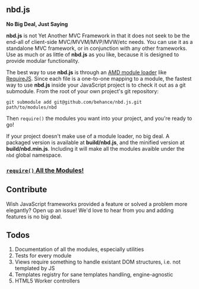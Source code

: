 nbd.js
---
**No Big Deal, Just Saying**

**nbd.js** is not Yet Another MVC Framework in that it does not seek to be the
end-all of client-side MVC/MVVM/MVP/MVW/etc needs. You can use it as a
standalone MVC framework, or in conjunction with any other frameworks. Use as
much or as little of **nbd.js** as you like, because it is designed to provide
modular functionality.

The best way to use **nbd.js** is through an [AMD module loader][amd] like
[RequireJS][]. Since each file is a one-to-one mapping to a module, the
fastest way to use **nbd.js** inside your JavaScript project is to check it out as
a git submodule. From the root of your own project's git repository:

    git submodule add git@github.com/behance/nbd.js.git path/to/modules/nbd

Then `require()` the modules you want into your project, and you're ready to
go! 

If your project doesn't make use of a module loader, no big deal. A packaged
version is available at **build/nbd.js**, and the minified version at
**build/nbd.min.js**. Including it will make all the modules avaible under the
`nbd` global namespace.

[amd]: https://github.com/amdjs/amdjs-api/wiki/AMD
[requirejs]: http://requirejs.org/

### [`require()` All the Modules!](nbd.js/blob/master/docs/index.md)

## Contribute
Wish JavaScript frameworks provided a feature or solved a problem more
elegantly? Open up an issue! We'd love to hear from you and adding features is
no big deal.

## Todos

1. Documentation of all the modules, especially utilities
2. Tests for every module
3. Views require something to handle existant DOM structures, i.e. not
   templated by JS
4. Templates registry for sane templates handling, engine-agnostic
5. HTML5 Worker controllers

